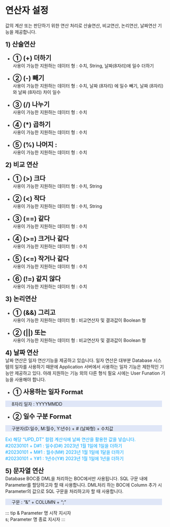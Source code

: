 # 연산자 설정
값의 계산 또는 판단하기 위한 연산 처리로 산술연산, 비교연산, 논리연산, 날짜연산 기능을 제공합니다.

<b style="font-size: 20px">1) 산술연산</b><br/>
- <b style="font-size: 20px">➀ (+) 더하기 </b><br/>
   사용이 가능한 지원하는 데이터 형 : 수치, String, 날짜(8자리)에 일수 더하기

- <b style="font-size: 20px">➁ (-) 빼기 </b><br/>
   사용이 가능한 지원하는 데이터 형 : 수치, 날짜 (8자리) 에 일수 빼기, 날짜 (8자리)와 날짜 (8자리) 차이 일수

- <b style="font-size: 20px">➂ (/) 나누기 </b><br/>
   사용이 가능한 지원하는 데이터 형 : 수치

- <b style="font-size: 20px">➃ (*) 곱하기 </b><br/>
   사용이 가능한 지원하는 데이터 형 : 수치

- <b style="font-size: 20px">➄ (%) 나머지 : </b><br/>
   사용이 가능한 지원하는 데이터 형 : 수치

<b style="font-size: 20px">2) 비교 연산</b><br/>
- <b style="font-size: 20px">➀ (>) 크다</b><br/>
   사용이 가능한 지원하는 데이터 형 : 수치, String

- <b style="font-size: 20px">➁ (<) 작다 </b><br/>
   사용이 가능한 지원하는 데이터 형 : 수치, String

- <b style="font-size: 20px">➂ (==) 같다 </b><br/>
   사용이 가능한 지원하는 데이터 형 : 수치

- <b style="font-size: 20px">➃ (>=) 크거나 같다 </b><br/>
   사용이 가능한 지원하는 데이터 형 : 수치

- <b style="font-size: 20px">➄ (<=) 작거나 같다 </b><br/>
   사용이 가능한 지원하는 데이터 형 : 수치

- <b style="font-size: 20px">➅ (!=) 같지 않다 </b><br/>
   사용이 가능한 지원하는 데이터 형 : 수치

<b style="font-size: 20px">3) 논리연산</b><br/>
- <b style="font-size: 20px">➀ (&&) 그리고</b><br/>
   사용이 가능한 지원하는 데이터 형 : 비교연산자 및 결과값이 Boolean 형

- <b style="font-size: 20px">➁ (||) 또는 </b><br/>
   사용이 가능한 지원하는 데이터 형 : 비교연산자 및 결과값이 Boolean 형

<b style="font-size: 20px">4) 날짜 연산</b><br/>
날짜 연산은 일자 연산기능을 제공하고 있습니다. 일자 연산은 대부분 Database 시스템의 일자를 사용하기 때문에 Application 서버에서 사용하는 일자 기능은 제한적인 기능만 제공하고 있다. 아래 지원하는 기능 외의 다른 형식 필요 시에는 User Funation 기능을 사용해야 합니다.<br/>
- <b style="font-size: 20px">➀ 사용하는 일자 Format</b><br/>
<p style="background-color:rgb(223, 230, 247); margin-right: 10px; padding-left: 20px">8자리 일자 : YYYYMMDD</p>

- <b style="font-size: 20px">➁ 일수 구분 Format</b><br/>
<p style="background-color:rgb(223, 230, 247); margin-right: 10px; padding-left: 20px">구분자(D:일수, M:월수, Y:년수) + # (날짜형) + 수치값</p>

<p style="color: rgb(0, 164, 255);">
  Ex) 해당 “UPD_DT” 컬럼 계산식에 날짜 연산을 활용한 값을 넣습니다. <br/>
      #20230101 + D#1 : 일수(D#) 2023년 1월 1일에 1일을 더하기 <br/>
      #20230101 + M#1 : 월수(M#) 2023년 1월 1일에 1달을 더하기 <br/>
      #20230101 + Y#1 : 1년수(Y#) 2023년 1월 1일에 1년을 더하기
</p>

<b style="font-size: 20px">5) 문자열 연산</b><br/>
Database BOC중 DML을 처리하는 BOC에서만 사용됩니다. SQL 구문 내에 Parameter를 할당하고자 할 때 사용합니다. DML처리 하는 BOC에 Column 추가 시 Parameter의 값으로 SQL 구문을 처리하고자 할 때 사용합니다.<br/>
<p style="background-color:rgb(223, 230, 247); margin-right: 10px; padding-left: 20px">구문 : “&” + COLUMN + “;”</p>

<!-- Remark -->
::: tip <Badge type="tip" text="Remark" vertical="middle" /> 
& Parameter 명 시작 지시자<br/>
s; Parameter 명 종료 지시자
:::
<!-- -->